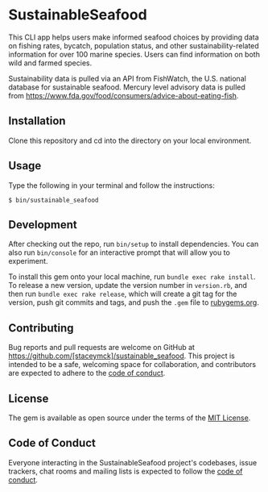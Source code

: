 # SustainableSeafood

This CLI app helps users make informed seafood choices by providing data on fishing rates, bycatch, population status, and other sustainability-related information for over 100 marine species. Users can find information on both wild and farmed species. 

Sustainability data is pulled via an API from FishWatch, the U.S. national database for sustainable seafood. Mercury level advisory data is pulled from https://www.fda.gov/food/consumers/advice-about-eating-fish.

## Installation

Clone this repository and cd into the directory on your local environment.

## Usage

Type the following in your terminal and follow the instructions:

    $ bin/sustainable_seafood

## Development

After checking out the repo, run `bin/setup` to install dependencies. You can also run `bin/console` for an interactive prompt that will allow you to experiment.

To install this gem onto your local machine, run `bundle exec rake install`. To release a new version, update the version number in `version.rb`, and then run `bundle exec rake release`, which will create a git tag for the version, push git commits and tags, and push the `.gem` file to [rubygems.org](https://rubygems.org).

## Contributing

Bug reports and pull requests are welcome on GitHub at https://github.com/[staceymck]/sustainable_seafood. This project is intended to be a safe, welcoming space for collaboration, and contributors are expected to adhere to the [code of conduct](https://github.com/[USERNAME]/sustainable_seafood/blob/master/CODE_OF_CONDUCT.md).


## License

The gem is available as open source under the terms of the [MIT License](https://opensource.org/licenses/MIT).

## Code of Conduct

Everyone interacting in the SustainableSeafood project's codebases, issue trackers, chat rooms and mailing lists is expected to follow the [code of conduct](https://github.com/[USERNAME]/sustainable_seafood/blob/master/CODE_OF_CONDUCT.md).
